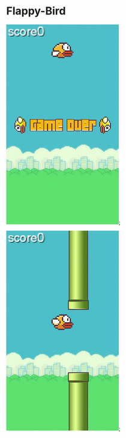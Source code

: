 # Flappy-Bird
![alt tag](https://github.com/upeshsahu/Flappy-Bird/blob/master/Screenshot_20180117_182955.jpg);

![alt tag](https://github.com/upeshsahu/Flappy-Bird/blob/master/Screenshot_20180117_183000.jpg);
